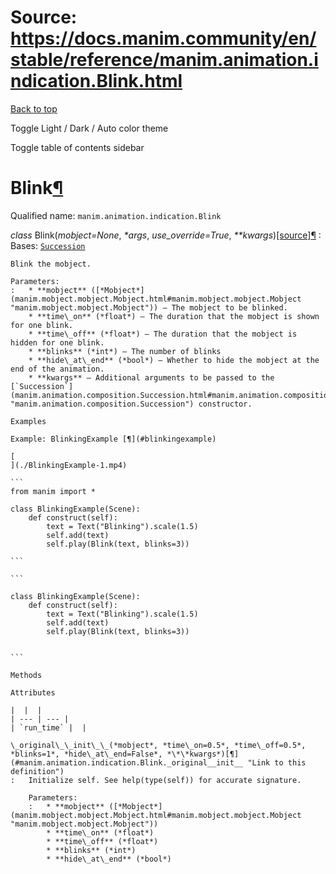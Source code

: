 # Source: https://docs.manim.community/en/stable/reference/manim.animation.indication.Blink.html

[Back to top](#)

Toggle Light / Dark / Auto color theme

Toggle table of contents sidebar

Blink[¶](#blink "Link to this heading")
=======================================

Qualified name: `manim.animation.indication.Blink`

*class* Blink(*mobject=None*, *\*args*, *use\_override=True*, *\*\*kwargs*)[[source]](../_modules/manim/animation/indication.html#Blink)[¶](#manim.animation.indication.Blink "Link to this definition")
:   Bases: [`Succession`](manim.animation.composition.Succession.html#manim.animation.composition.Succession "manim.animation.composition.Succession")

    Blink the mobject.

    Parameters:
    :   * **mobject** ([*Mobject*](manim.mobject.mobject.Mobject.html#manim.mobject.mobject.Mobject "manim.mobject.mobject.Mobject")) – The mobject to be blinked.
        * **time\_on** (*float*) – The duration that the mobject is shown for one blink.
        * **time\_off** (*float*) – The duration that the mobject is hidden for one blink.
        * **blinks** (*int*) – The number of blinks
        * **hide\_at\_end** (*bool*) – Whether to hide the mobject at the end of the animation.
        * **kwargs** – Additional arguments to be passed to the [`Succession`](manim.animation.composition.Succession.html#manim.animation.composition.Succession "manim.animation.composition.Succession") constructor.

    Examples

    Example: BlinkingExample [¶](#blinkingexample)

    [
    ](./BlinkingExample-1.mp4)

    ```
    from manim import *

    class BlinkingExample(Scene):
        def construct(self):
            text = Text("Blinking").scale(1.5)
            self.add(text)
            self.play(Blink(text, blinks=3))

    ```

    ```

    class BlinkingExample(Scene):
        def construct(self):
            text = Text("Blinking").scale(1.5)
            self.add(text)
            self.play(Blink(text, blinks=3))


    ```

    Methods

    Attributes

    |  |  |
    | --- | --- |
    | `run_time` |  |

    \_original\_\_init\_\_(*mobject*, *time\_on=0.5*, *time\_off=0.5*, *blinks=1*, *hide\_at\_end=False*, *\*\*kwargs*)[¶](#manim.animation.indication.Blink._original__init__ "Link to this definition")
    :   Initialize self. See help(type(self)) for accurate signature.

        Parameters:
        :   * **mobject** ([*Mobject*](manim.mobject.mobject.Mobject.html#manim.mobject.mobject.Mobject "manim.mobject.mobject.Mobject"))
            * **time\_on** (*float*)
            * **time\_off** (*float*)
            * **blinks** (*int*)
            * **hide\_at\_end** (*bool*)
